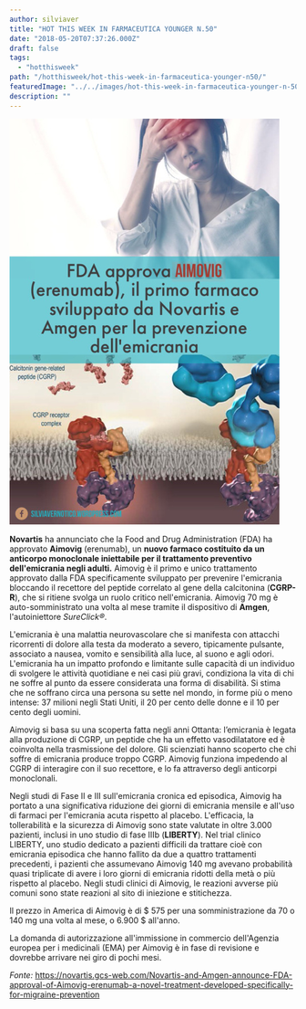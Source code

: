 ```yaml
---
author: silviaver
title: "HOT THIS WEEK IN FARMACEUTICA YOUNGER N.50"
date: "2018-05-20T07:37:26.000Z"
draft: false
tags:
  - "hotthisweek"
path: "/hotthisweek/hot-this-week-in-farmaceutica-younger-n50/"
featuredImage: "../../images/hot-this-week-in-farmaceutica-younger-n-50.md/img_2067.jpg"
description: ""
---
```


![IMG_2067.JPG](../../images/hot-this-week-in-farmaceutica-younger-n-50.md/img_2067.jpg)

**Novartis** ha annunciato che la Food and Drug Administration (FDA) ha approvato **Aimovig** (erenumab), un **nuovo farmaco costituito da un anticorpo monoclonale iniettabile per il trattamento preventivo dell'emicrania negli adulti.** Aimovig è il primo e unico trattamento approvato dalla FDA specificamente sviluppato per prevenire l'emicrania bloccando il recettore del peptide correlato al gene della calcitonina (**CGRP-R**), che si ritiene svolga un ruolo critico nell'emicrania. Aimovig 70 mg è auto-somministrato una volta al mese tramite il dispositivo di **Amgen**, l'autoiniettore _SureClick®_.

L'emicrania è una malattia neurovascolare che si manifesta con attacchi ricorrenti di dolore alla testa da moderato a severo, tipicamente pulsante, associato a nausea, vomito e sensibilità alla luce, al suono e agli odori. L'emicrania ha un impatto profondo e limitante sulle capacità di un individuo di svolgere le attività quotidiane e nei casi più gravi, condiziona la vita di chi ne soffre al punto da essere considerata una forma di disabilità. Si stima che ne soffrano circa una persona su sette nel mondo, in forme più o meno intense: 37 milioni negli Stati Uniti, il 20 per cento delle donne e il 10 per cento degli uomini.

Aimovig si basa su una scoperta fatta negli anni Ottanta: l’emicrania è legata alla produzione di CGRP, un peptide che ha un effetto vasodilatatore ed è coinvolta nella trasmissione del dolore. Gli scienziati hanno scoperto che chi soffre di emicrania produce troppo CGRP. Aimovig funziona impedendo al CGRP di interagire con il suo recettore, e lo fa attraverso degli anticorpi monoclonali.

Negli studi di Fase II e III sull'emicrania cronica ed episodica, Aimovig ha portato a una significativa riduzione dei giorni di emicrania mensile e all'uso di farmaci per l'emicrania acuta rispetto al placebo. L'efficacia, la tollerabilità e la sicurezza di Aimovig sono state valutate in oltre 3.000 pazienti, inclusi in uno studio di fase IIIb (**LIBERTY**). Nel trial clinico LIBERTY, uno studio dedicato a pazienti difficili da trattare cioè con emicrania episodica che hanno fallito da due a quattro trattamenti precedenti, i pazienti che assumevano Aimovig 140 mg avevano probabilità quasi triplicate di avere i loro giorni di emicrania ridotti della metà o più rispetto al placebo. Negli studi clinici di Aimovig, le reazioni avverse più comuni sono state reazioni al sito di iniezione e stitichezza.

Il prezzo in America di Aimovig è di $ 575 per una somministrazione da 70 o 140 mg una volta al mese, o 6.900 $ all'anno.

La domanda di autorizzazione all'immissione in commercio dell'Agenzia europea per i medicinali (EMA) per Aimovig è in fase di revisione e dovrebbe arrivare nei giro di pochi mesi.

_Fonte:_ https://novartis.gcs-web.com/Novartis-and-Amgen-announce-FDA-approval-of-Aimovig-erenumab-a-novel-treatment-developed-specifically-for-migraine-prevention
